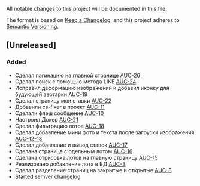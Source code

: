 All notable changes to this project will be documented in this file.

The format is based on [Keep a Changelog](https://keepachangelog.com/en/1.0.0/),
and this project adheres to [Semantic Versioning](https://semver.org/spec/v2.0.0.html).

## [Unreleased]

### Added

- Сделал пагинацию на главной странице [AUC-26](https://webdot.youtrack.cloud/agiles/171-8/current?issue=AUC-26)
- Сделал поиск с помощью метода LIKE [AUC-24](https://webdot.youtrack.cloud/agiles/171-8/current?issue=AUC-24)
- Исправил деформацию изображений и добавил иконку для будующей авотарки [AUC-19](https://webdot.youtrack.cloud/agiles/171-8/current?issue=AUC-19)
- Сделал страницу мои ставки [AUC-22](https://webdot.youtrack.cloud/agiles/171-8/current?issue=AUC-22)
- Добавили cs-fixer в проект [AUC-11](https://webdot.youtrack.cloud/agiles/171-8/current?issue=AUC-11)
- Сделали флэш сообщение [AUC-10](https://webdot.youtrack.cloud/agiles/171-8/current?issue=AUC-10)
- Настроил Докер [AUC-21](https://webdot.youtrack.cloud/agiles/171-8/current?issue=AUC-21)
- Сделал фильтрацию лотов [AUC-18](https://webdot.youtrack.cloud/agiles/171-8/current?issue=AUC-18)
- Сделал добавление мини фото и текста после загруски изображения [AUC-12-13](https://webdot.youtrack.cloud/agiles/171-8/current?issue=AUC-12)
- Сделал добавление и вывод ставок [AUC-17](https://webdot.youtrack.cloud/agiles/171-8/current?issue=AUC-17)
- Сделана страница с одельным лотом [AUC-16](https://webdot.youtrack.cloud/agiles/171-8/current?issue=AUC-16)
- Сделана отрисовка лотов на главную страницу [AUC-15](https://webdot.youtrack.cloud/agiles/171-8/current?issue=AUC-15)
- Реализовано добавление лота в БД [AUC-3](https://webdot.youtrack.cloud/agiles/171-8/current?issue=AUC-3)
- Сделал разделение страниц на закрытые и открытые [AUC-8](https://webdot.youtrack.cloud/agiles/171-8/current?issue=AUC-8)
- Started semver changelog
